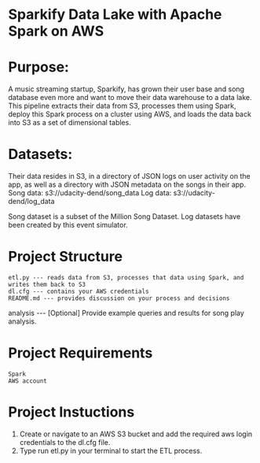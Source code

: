 # Sparkify Data Lake with Apache Spark on AWS

# Purpose:
A music streaming startup, Sparkify, has grown their user base and song database even more and want to move their data warehouse to a data lake. 
This pipeline extracts their data from S3, processes them using Spark, deploy this Spark process on a cluster using AWS, and loads the data back into S3 as a set of dimensional tables. 

# Datasets: 
Their data resides in S3, in a directory of JSON logs on user activity on the app, as well as a directory with JSON metadata on the songs in their app.
    Song data: s3://udacity-dend/song_data
    Log data: s3://udacity-dend/log_data

Song dataset is a subset of the Million Song Dataset.
Log datasets have been created by this event simulator.

# Project Structure
    etl.py --- reads data from S3, processes that data using Spark, and writes them back to S3
    dl.cfg --- contains your AWS credentials
    README.md --- provides discussion on your process and decisions
analysis --- [Optional] Provide example queries and results for song play analysis.
    
# Project Requirements
    Spark
    AWS account

# Project Instuctions
1. Create or navigate to an AWS S3 bucket and add the required aws login credentials to the dl.cfg file.
2. Type run etl.py in your terminal to start the ETL process.

